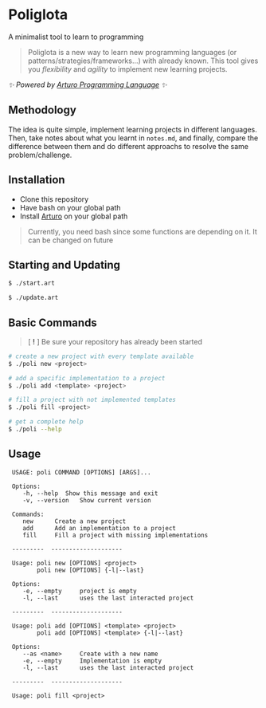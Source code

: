 # Poliglota

A minimalist tool to learn to programming

> Poliglota is a new way to learn new programming languages
> (or patterns/strategies/frameworks...) with already known.
> This tool gives you *flexibility* and *agility*
> to implement new learning projects.

*✨ Powered by [Arturo Programming Language][art] ✨*

## Methodology
The idea is quite simple,
implement learning projects in different languages.
Then, take notes about what you learnt in `notes.md`,
and finally, compare the difference between them
and do different approachs to resolve the same problem/challenge.

## Installation
- Clone this repository
- Have bash on your global path
- Install [Arturo][art] on your global path

> Currently, you need bash since some functions are depending on it.
> It can be changed on future

## Starting and Updating
```bash
$ ./start.art

$ ./update.art
```

## Basic Commands

> [ **!** ] Be sure your repository has already been started

```bash
# create a new project with every template available
$ ./poli new <project>

# add a specific implementation to a project
$ ./poli add <template> <project>

# fill a project with not implemented templates
$ ./poli fill <project>

# get a complete help
$ ./poli --help
```

## Usage

```abnf
 USAGE: poli COMMAND [OPTIONS] [ARGS]...

 Options:
    -h, --help  Show this message and exit
    -v, --version   Show current version

 Commands:
    new      Create a new project
    add      Add an implementation to a project
    fill     Fill a project with missing implementations

 ---------  --------------------

 Usage: poli new [OPTIONS] <project>
        poli new [OPTIONS] {-l|--last}

 Options:
    -e, --empty     project is empty
    -l, --last      uses the last interacted project

 ---------  --------------------

 Usage: poli add [OPTIONS] <template> <project>
        poli add [OPTIONS] <template> {-l|--last}

 Options:
    --as <name>     Create with a new name
    -e, --empty     Implementation is empty
    -l, --last      uses the last interacted project

 ---------  --------------------

 Usage: poli fill <project>
```

[art]: https://arturo-lang.io/
